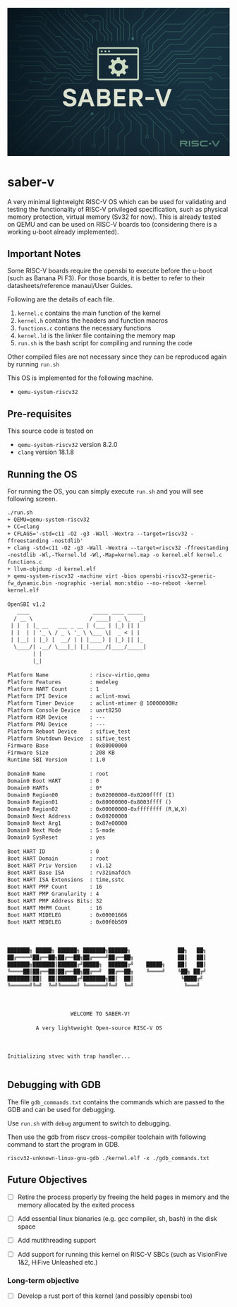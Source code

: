 ![](/assets/banner.png)

# saber-v

A very minimal lightweight RISC-V OS which can be used for validating and testing the functionality of RISC-V privileged specification, such as physical memory protection, virtual memory (Sv32 for now). This is already tested on QEMU and can be used on RISC-V boards too (considering there is a working u-boot already implemented).

## Important Notes

Some RISC-V boards require the opensbi to execute before the u-boot (such as Banana Pi F3). For those boards, it is better to refer to their datasheets/reference manaul/User Guides.

Following are the details of each file.

1. `kernel.c` contains the main function of the kernel
2. `kernel.h` contains the headers and function macros
3. `functions.c` contians the necessary functions
4. `kernel.ld` is the linker file containing the memory map
5. `run.sh` is the bash script for compiling and running the code

Other compiled files are not necessary since they can be reproduced again by running `run.sh`

This OS is implemented for the following machine.

- `qemu-system-riscv32`

## Pre-requisites

This source code is tested on 

- `qemu-system-riscv32` version 8.2.0 
- `clang` version 18.1.8

## Running the OS

For running the OS, you can simply execute `run.sh` and you will see following screen.

```
./run.sh
+ QEMU=qemu-system-riscv32
+ CC=clang
+ CFLAGS='-std=c11 -O2 -g3 -Wall -Wextra --target=riscv32 -ffreestanding -nostdlib'
+ clang -std=c11 -O2 -g3 -Wall -Wextra --target=riscv32 -ffreestanding -nostdlib -Wl,-Tkernel.ld -Wl,-Map=kernel.map -o kernel.elf kernel.c functions.c
+ llvm-objdump -d kernel.elf
+ qemu-system-riscv32 -machine virt -bios opensbi-riscv32-generic-fw_dynamic.bin -nographic -serial mon:stdio --no-reboot -kernel kernel.elf

OpenSBI v1.2
   ____                    _____ ____ _____
  / __ \                  / ____|  _ \_   _|
 | |  | |_ __   ___ _ __ | (___ | |_) || |
 | |  | | '_ \ / _ \ '_ \ \___ \|  _ < | |
 | |__| | |_) |  __/ | | |____) | |_) || |_
  \____/| .__/ \___|_| |_|_____/|____/_____|
        | |
        |_|

Platform Name             : riscv-virtio,qemu
Platform Features         : medeleg
Platform HART Count       : 1
Platform IPI Device       : aclint-mswi
Platform Timer Device     : aclint-mtimer @ 10000000Hz
Platform Console Device   : uart8250
Platform HSM Device       : ---
Platform PMU Device       : ---
Platform Reboot Device    : sifive_test
Platform Shutdown Device  : sifive_test
Firmware Base             : 0x80000000
Firmware Size             : 208 KB
Runtime SBI Version       : 1.0

Domain0 Name              : root
Domain0 Boot HART         : 0
Domain0 HARTs             : 0*
Domain0 Region00          : 0x02000000-0x0200ffff (I)
Domain0 Region01          : 0x80000000-0x8003ffff ()
Domain0 Region02          : 0x00000000-0xffffffff (R,W,X)
Domain0 Next Address      : 0x80200000
Domain0 Next Arg1         : 0x87e00000
Domain0 Next Mode         : S-mode
Domain0 SysReset          : yes

Boot HART ID              : 0
Boot HART Domain          : root
Boot HART Priv Version    : v1.12
Boot HART Base ISA        : rv32imafdch
Boot HART ISA Extensions  : time,sstc
Boot HART PMP Count       : 16
Boot HART PMP Granularity : 4
Boot HART PMP Address Bits: 32
Boot HART MHPM Count      : 16
Boot HART MIDELEG         : 0x00001666
Boot HART MEDELEG         : 0x00f0b509



███████╗ █████╗ ██████╗ ███████╗██████╗               ██╗   ██╗
██╔════╝██╔══██╗██╔══██╗██╔════╝██╔══██╗              ██║   ██║
███████╗███████║██████╔╝█████╗  ██████╔╝    █████╗    ██║   ██║
╚════██║██╔══██║██╔══██╗██╔══╝  ██╔══██╗    ╚════╝    ╚██╗ ██╔╝
███████║██║  ██║██████╔╝███████╗██║  ██║               ╚████╔╝ 
╚══════╝╚═╝  ╚═╝╚═════╝ ╚══════╝╚═╝  ╚═╝                ╚═══╝  



                    WELCOME TO SABER-V!              

         A very lightweight Open-source RISC-V OS          



Initializing stvec with trap handler...


```

## Debugging with GDB

The file `gdb_commands.txt` contains the commands which are passed to the GDB and can be used for debugging.

Use `run.sh` with `debug` argument to switch to debugging.

Then use the gdb from riscv cross-compiler toolchain with following command to start the program in GDB.

```
riscv32-unknown-linux-gnu-gdb ./kernel.elf -x ./gdb_commands.txt
```


## Future Objectives

- [ ] Retire the process properly by freeing the held pages in memory and the memory allocated by the exited process
- [ ] Add essential linux bianaries (e.g. gcc compiler, sh, bash) in the disk space
- [ ] Add mutithreading support
- [ ] Add support for running this kernel on RISC-V SBCs (such as VisionFive 1&2, HiFive Unleashed etc.)


### Long-term objective

- [ ] Develop a rust port of this kernel (and possibly opensbi too)
